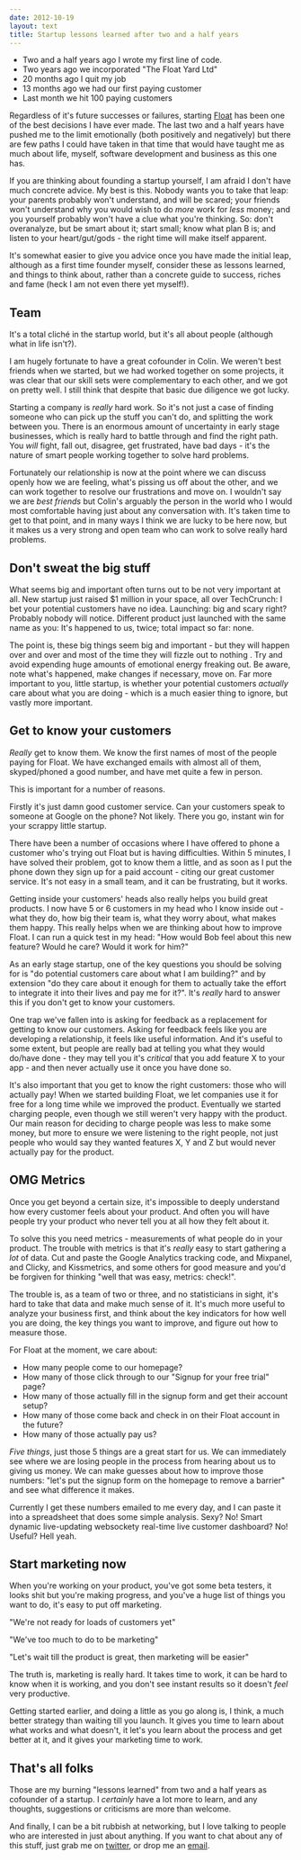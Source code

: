 ```yaml
---
date: 2012-10-19
layout: text
title: Startup lessons learned after two and a half years
---
```


* Two and a half years ago I wrote my first line of code.
* Two years ago we incorporated "The Float Yard Ltd"
* 20 months ago I quit my job
* 13 months ago we had our first paying customer
* Last month we hit 100 paying customers

Regardless of it's future successes or failures, starting [Float](http://floatapp.com) has been one of the best decisions I have ever made. The last two and a half years have pushed me to the limit emotionally (both positively and negatively) but there are few paths I could have taken in that time that would have taught me as much about life, myself, software development and business as this one has.

If you are thinking about founding a startup yourself, I am afraid I don't have much concrete advice. My best is this. Nobody wants you to take that leap: your parents probably won't understand, and will be scared; your friends won't understand why you would wish to do _more_ work for _less_ money; and you yourself probably won't have a clue what you're thinking. So: don't overanalyze, but be smart about it; start small; know what plan B is; and listen to your heart/gut/gods - the right time will make itself apparent.

It's somewhat easier to give you advice once you have made the initial leap, although as a first time founder myself, consider these as lessons learned, and things to think about, rather than a concrete guide to success, riches and fame (heck I am not even there yet myself!).

## Team

It's a total cliché in the startup world, but it's all about people (although what in life isn't?).

I am hugely fortunate to have a great cofounder in Colin. We weren't best friends when we started, but we had worked together on some projects, it was clear that our skill sets were complementary to each other, and we got on pretty well. I still think that despite that basic due diligence we got lucky.

Starting a company is _really_ hard work. So it's not just a case of finding someone who can pick up the stuff you can't do, and splitting the work between you. There is an enormous amount of uncertainty in early stage businesses, which is really hard to battle through and find the right path. You _will_ fight, fall out, disagree, get frustrated, have bad days - it's the nature of smart people working together to solve hard problems.

Fortunately our relationship is now at the point where we can discuss openly how we are feeling, what's pissing us off about the other, and we can work together to resolve our frustrations and move on. I wouldn't say we are _best friends_ but Colin's arguably the person in the world who I would most comfortable having just about any conversation with. It's taken time to get to that point, and in many ways I think we are lucky to be here now, but it makes us a very strong and open team who can work to solve really hard problems.

## Don't sweat the big stuff

What seems big and important often turns out to be not very important at all. New startup just raised $1 million in your space, all over TechCrunch: I bet your potential customers have no idea.  Launching: big and scary right? Probably nobody will notice. Different product just launched with the same name as you: It's happened to us, twice; total impact so far: none.

The point is, these big things seem big and important - but they will happen over and over and most of the time they will fizzle out to nothing . Try and avoid expending huge amounts of emotional energy freaking out. Be aware, note what's happened, make changes if necessary, move on. Far more important to you, little startup, is whether your potential customers _actually_ care about what you are doing - which is a much easier thing to ignore, but vastly more important.

## Get to know your customers

_Really_ get to know them. We know the first names of most of the people paying for Float. We have exchanged emails with almost all of them, skyped/phoned a good number, and have met quite a few in person.

This is important for a number of reasons.

Firstly it's just damn good customer service. Can your customers speak to someone at Google on the phone? Not likely. There you go, instant win for your scrappy little startup.

There have been a number of occasions where I have offered to phone a customer who's trying out Float but is having difficulties. Within 5 minutes, I have solved their problem, got to know them a little, and as soon as I put the phone down they sign up for a paid account - citing our great customer service. It's not easy in a small team, and it can be frustrating, but it works.

Getting inside your customers' heads also really helps you build great products. I now have 5 or 6 customers in my head who I know inside out - what they do, how big their team is, what they worry about, what makes them happy. This really helps when we are thinking about how to improve Float. I can run a quick test in my head: "How would Bob feel about this new feature? Would he care? Would it work for him?"

As an early stage startup, one of the key questions you should be solving for is "do potential customers care about what I am building?" and by extension "do they care about it enough for them to actually take the effort to integrate it into their lives and pay me for it?". It's _really_ hard to answer this if you don't get to know your customers.

One trap we've fallen into is asking for feedback as a replacement for getting to know our customers. Asking for feedback feels like you are developing a relationship, it feels like useful information. And it's useful to some extent, but people are really bad at telling you what they would do/have done - they may tell you it's _critical_ that you add feature X to your app - and then never actually use it once you have done so.

It's also important that you get to know the right customers: those who will actually pay! When we started building Float, we let companies use it for free for a long time while we improved the product. Eventually we started charging people, even though we still weren't very happy with the product. Our main reason for deciding to charge people was less to make some money, but more to ensure we were listening to the right people, not just people who would say they wanted features X, Y and Z but would never actually pay for the product.

## OMG Metrics

Once you get beyond a certain size, it's impossible to deeply understand how every customer feels about your product. And often you will have people try your product who never tell you at all how they felt about it.

To solve this you need metrics - measurements of what people do in your product. The trouble with metrics is that it's _really_ easy to start gathering a _lot_ of data. Cut and paste the Google Analytics tracking code, and Mixpanel, and Clicky, and Kissmetrics, and some others for good measure and you'd be forgiven for thinking "well that was easy, metrics: check!".

The trouble is, as a team of two or three, and no statisticians in sight, it's hard to take that data and make much sense of it. It's much more useful to analyze your business first, and think about the key indicators for how well you are doing, the key things you want to improve, and figure out how to measure those. 

For Float at the moment, we care about:

* How many people come to our homepage?
* How many of those click through to our "Signup for your free trial" page?
* How many of those actually fill in the signup form and get their account setup?
* How many of those come back and check in on their Float account in the future?
* How many of those actually pay us?


_Five things_, just those 5 things are a great start for us. We can immediately see where we are losing people in the process from hearing about us to giving us money. We can make guesses about how to improve those numbers: "let's put the signup form on the homepage to remove a barrier" and see what difference it makes.

Currently I get these numbers emailed to me every day, and I can paste it into a spreadsheet that does some simple analysis. Sexy? No! Smart dynamic live-updating websockety real-time live customer dashboard? No! Useful? Hell yeah.

## Start marketing now

When you're working on your product, you've got some beta testers, it looks shit but you're making progress, and you've a huge list of things you want to do, it's easy to put off marketing.

"We're not ready for loads of customers yet"

"We've too much to do to be marketing"

"Let's wait till the product is great, then marketing will be easier"

The truth is, marketing is really hard. It takes time to work, it can be hard to know when it is working, and you don't see instant results so it doesn't _feel_ very productive.

Getting started earlier, and doing a little as you go along is, I think, a much better strategy than waiting till you launch. It gives you time to learn about what works and what doesn't, it let's you learn about the process and get better at it, and it gives your marketing time to work.

## That's all folks

Those are my burning "lessons learned" from two and a half years as cofounder of a startup. I _certainly_ have a lot more to learn, and any thoughts, suggestions or criticisms are more than welcome. 

And finally, I can be a bit rubbish at networking, but I love talking to people who are interested in just about anything. If you want to chat about any of this stuff, just grab me on [twitter](http://twitter.com/floatapp), or drop me an [email](mailto:phil@latentflip.com).
